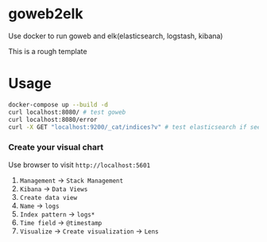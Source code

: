# goweb2elk

Use docker to run goweb and elk(elasticsearch, logstash, kibana)

This is a rough template

# Usage

```bash
docker-compose up --build -d
curl localhost:8080/ # test goweb
curl localhost:8080/error
curl -X GET "localhost:9200/_cat/indices?v" # test elasticsearch if see .ds-logs-generic-default-xxx then success
```

### Create your visual chart

Use browser to visit `http://localhost:5601`

1. `Management` -> `Stack Management`
2. `Kibana` -> `Data Views`
3. `Create data view`
4. `Name` -> `logs`
5. `Index pattern` -> `logs*`
6. `Time field` -> `@timestamp`
7. `Visualize` -> `Create visualization` -> `Lens`
